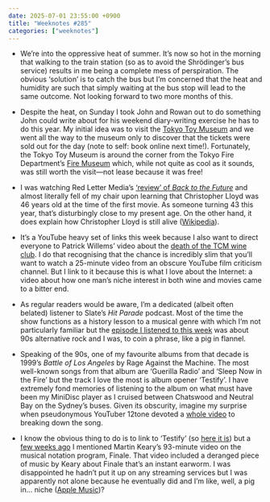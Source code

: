 ```yaml
---
date: 2025-07-01 23:55:00 +0900
title: "Weeknotes #285"
categories: ["weeknotes"]
---
```


- We’re into the oppressive heat of summer. It’s now so hot in the morning that walking to the train station (so as to avoid the Shrödinger’s bus service) results in me being a complete mess of perspiration. The obvious ‘solution’ is to catch the bus but I’m concerned that the heat and humidity are such that simply waiting at the bus stop will lead to the same outcome. Not looking forward to two more months of this.

- Despite the heat, on Sunday I took John and Rowan out  to do something John could write about for his weekend diary-writing exercise he has to do this year. My initial idea was to visit the [Tokyo Toy Museum](https://art-play.or.jp/ttm/en/) and we went all the way to the museum only to discover that the tickets were sold out for the day (note to self: book online next time!). Fortunately, the Tokyo Toy Museum is around the corner from the Tokyo Fire Department’s [Fire Museum](https://www.tfd.metro.tokyo.lg.jp/taiken/hkkan/index.html) which, while not quite as cool as it sounds, was still worth the visit—not lease because it was free!

- I was watching Red Letter Media’s [‘review’ of _Back to the Future_](https://www.youtube.com/watch?v=DD-KzLF9pxc) and almost literally fell of my chair upon learning that Christopher Lloyd was 46 years old at the time of the first movie. As someone turning 43 this year, that’s disturbingly close to my present age. On the other hand, it does explain how Christopher Lloyd is still alive ([Wikipedia](https://en.wikipedia.org/wiki/Christopher_Lloyd)).

- It’s a YouTube heavy set of links this week because I also want to direct everyone to Patrick Willems’ video about the [death of the TCM wine club](https://www.youtube.com/watch?v=4Bq8aNRCwts). I do that recognising that the chance is incredibly slim that you’ll want to watch a 25-minute video from an obscure YouTube film criticism channel. But I link to it because this is what I love about the Internet: a video about how one man’s niche interest in both wine and movies came to a bitter end.

- As regular readers would be aware, I’m a dedicated (albeit often belated) listener to Slate’s _Hit Parade_ podcast. Most of the time the show functions as a history lesson to a musical genre with which I’m not particularly familiar but the [episode I listened to this week](https://slate.com/podcasts/hit-parade/2025/05/nirvana-alternative-rock-and-billboard-charts-in-the-1990s) was about 90s alternative rock and I was, to coin a phrase, like a pig in flannel.

- Speaking of the 90s, one of my favourite albums from that decade is 1999’s _Battle of Los Angeles_ by Rage Against the Machine. The most well-known songs from that album are ‘Guerilla Radio’ and ‘Sleep Now in the Fire’ but the track I love the most is album opener ‘Testify’. I have extremely fond memories of listening to the album on what must have been my MiniDisc player as I cruised between Chatswood and Neutral Bay on the Sydney’s buses. Given its obscurity, imagine my surprise when pseudonymous YouTuber 12tone devoted a [whole video](https://www.youtube.com/watch?v=lqp1LbEtsJ4) to breaking down the song.

- I know the obvious thing to do is to link to ‘Testify’ (so [here it is](https://music.apple.com/us/song/testify/192816689)) but a [few weeks ago](https://updates.inqk.net/post/1748441640.html) I mentioned Martin Keary’s 93-minute video on the musical notation program, Finale. That video included a deranged piece of music by Keary about Finale that’s an instant earworm. I was disappointed he hadn’t put it up on any streaming services but I was apparently not alone because he eventually did and I’m like, well, a pig in... niche ([Apple Music](https://music.apple.com/jp/song/ooh-finale-feat-jankman/1819943301?l=en-US))? 